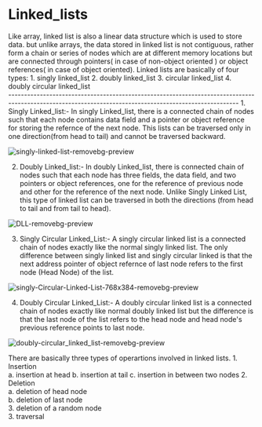<h1>Linked_lists</h1>
Like array, linked list is also a linear data structure which is used to store data. but unlike arrays, the data stored in linked list is not contiguous, rather form a chain or series of nodes which are at different memory locations but are connected through pointers( in case of non-object oriented ) or object references( in case of object oriented). 
Linked lists are basically of four types:
    1. singly linked_list
    2. doubly linked_list
    3. circular linked_list
    4. doubly circular linked_list<br>
-------------------------------------------------------------------------------------------------------------------------------------------------------
1. Singly Linked_list:- In singly Linked_list, there is a connected chain of nodes such that each node contains data field and a pointer or object reference for storing the refernce of the next node. This lists can be traversed only in one direction(from head to tail) and cannot be traversed backward.

![singly-linked-list-removebg-preview](https://user-images.githubusercontent.com/131320569/233600124-a9e05dcc-2c3a-4741-800c-39b0bd4fbbd6.png)



2. Doubly Linked_list:- In doubly Linked_list, there is connected chain of nodes such that each node has three fields, the data field, and two pointers or object references, one for the reference of previous node and other for the reference of the next node. Unlike Singly Linked List, this type of linked list can be traversed in both the directions (from head to tail and from tail to head).


![DLL-removebg-preview](https://user-images.githubusercontent.com/131320569/233598628-85939937-b69f-41eb-99be-43b6a76f5fa3.png)


3. Singly Circular Linked_List:- A singly circular linked list is a connected chain of nodes exactly like the normal singly linked list. The only difference between singly linked list and singly circular linked is that the next address pointer of object refernce of last node refers to the first node (Head Node) of the list.

![singly-Circular-Linked-List-768x384-removebg-preview](https://user-images.githubusercontent.com/131320569/233660090-2bd25944-6903-4618-a4d9-066d3dbef777.png)


4. Doubly Circular Linked_List:- A doubly circular linked list is a connected chain of nodes exactly like normal doubly linked list but the difference is that the last node of the list refers to the head node and head node's previous reference points to last node.

![doubly-circular_linked_list-removebg-preview](https://user-images.githubusercontent.com/131320569/233660343-aa9911ec-a659-4674-8a5d-e225e355d575.png)

There are basically three types of operartions involved in linked lists.
    1. Insertion<br>
        a. insertion at head
        b. insertion at tail
        c. insertion in between two nodes
    2. Deletion<br>
        a. deletion of head node<br>
        b. deletion of last node<br>
        3. deletion of a random node<br>
    3. traversal

